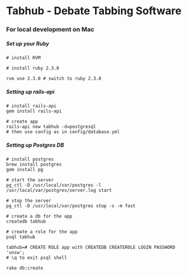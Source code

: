 # Tabhub - Debate Tabbing Software

### For local development on Mac

##### Set up your Ruby

```
# install RVM

# install ruby 2.3.0

rvm use 2.3.0 # switch to ruby 2.3.0
````

##### Setting up rails-api
```
# install rails-api
gem install rails-api

# create app
rails-api new tabhub -d=postgresql
# then use config as in config/database.yml
```

##### Setting up Postgres DB
```
# install postgres
brew install postgres
gem install pg

# start the server
pg_ctl -D /usr/local/var/postgres -l /usr/local/var/postgres/server.log start

# stop the server
pg_ctl -D /usr/local/var/postgres stop -s -m fast

# create a db for the app
createdb tabhub

# create a role for the app
psql tabhub

tabhub=# CREATE ROLE app with CREATEDB CREATEROLE LOGIN PASSWORD 'unsw';
# \q to exit psql shell

rake db:create
```
